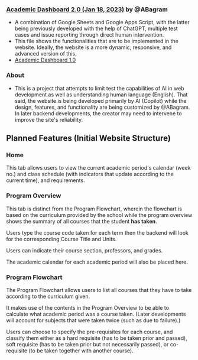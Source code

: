 ### [Academic Dashboard 2.0 (Jan 18, 2023)](https://docs.google.com/spreadsheets/d/1SxjXTeSXzOYb1t91mA8AsTBOW4BXsIfOarhyKMMw7wM/edit?usp=drivesdk) by @ABagram
- A combination of Google Sheets and Google Apps Script, with the latter being previously developed with the help of ChatGPT, multiple test cases and issue reporting through direct human intervention.
- This file shows the functionalities that are to be implemented in the website. Ideally, the website is a more dynamic, responsive, and advanced version of this.
- [Academic Dashboard 1.0](https://docs.google.com/spreadsheets/d/1Pbw0RsVnruKKMqW18h_ivpUrV4u9TOhC9CXc5rQQPr8/edit?usp=sharing)

### About
- This is a project that attempts to limit test the capabilities of AI in web development as well as understanding human language (English). That said, the website is being developed primarily by AI (Copilot) while the design, features, and functionality are being customized by @ABagram. In later backend developments, the creator may need to intervene to improve the site's reliability.

## Planned Features (Initial Website Structure)

### Home
This tab allows users to view the current academic period's calendar (week no.) and class schedule (with indicators that update according to the current time), and requirements.

### Program Overview 
This tab is distinct from the Program Flowchart, wherein the flowchart is based on the curriculum provided by the school while the program overview shows the summary of all courses that the student **has taken**.

Users type the course code taken for each term then the backend will look for the corresponding Course Title and Units.

Users can indicate their course section, professors, and grades.

The academic calendar for each academic period will also be placed here.

### Program Flowchart
The Program Flowchart allows users to list all courses that they have to take according to the curriculum given.

It makes use of the contents in the Program Overview to be able to calculate what academic period was a course taken. (Later developments will account for subjects that were taken twice (such as due to failure).) 

Users can choose to specify the pre-requisites for each course, and classify them either as a hard requisite (has to be taken prior and passed), soft requisite (has to be taken prior but not necessarily passed), or co-requisite (to be taken together with another course).